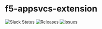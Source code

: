 # f5-appsvcs-extension

[![Slack Status](https://f5cloudsolutions.herokuapp.com/badge.svg)](https://f5cloudsolutions.herokuapp.com)
[![Releases](https://img.shields.io/github/release/f5networks/f5-appsvcs-extension.svg)](https://github.com/f5networks/f5-aws-cloudformation/releases)
[![Issues](https://img.shields.io/github/issues/f5networks/f5-appsvcs-extension.svg)](https://github.com/f5networks/f5-aws-cloudformation/issues)